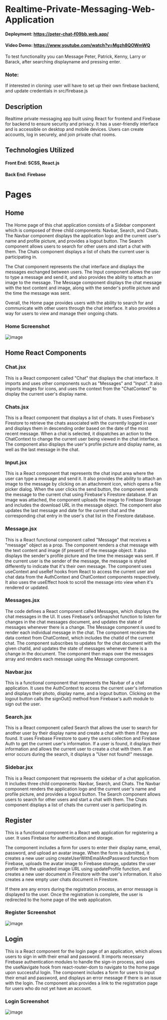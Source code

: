 # Realtime-Private-Messaging-Web-Application
#### Deployment: https://peter-chat-f09bb.web.app/
#### Video Demo: https://www.youtube.com/watch?v=Mgzh8QOWmWQ
To test functionality you can Message Peter, Patrick, Kenny, Larry or Barack, after searching displayname and pressing enter.
### Note: 
If interested in cloning: user will have to set up their own firebase backend, and update credentials in src/firebase.js
## Description
Realtime private messaging app built using React for frontend and Firebase for backend to ensure security and privacy. It has a user-friendly interface and is accessible on desktop and mobile devices. Users can create accounts, log in securely, and join private chat rooms.

## Technologies Utilized
#### Front End: SCSS, React.js
#### Back End: Firebase


# Pages
## Home
The Home page of this chat application consists of a Sidebar component which is composed of three child components: Navbar, Search, and Chats. The Navbar component displays the application logo and the current user's name and profile picture, and provides a logout button. The Search component allows users to search for other users and start a chat with them. The Chats component displays a list of chats the current user is participating in.

The Chat component represents the chat interface and displays the messages exchanged between users. The Input component allows the user to type a message and send it, and also provides the ability to attach an image to the message. The Message component displays the chat message with the text content and image, along with the sender's profile picture and the time the message was sent.

Overall, the Home page provides users with the ability to search for and communicate with other users through the chat interface. It also provides a way for users to view and manage their ongoing chats.

### Home Screenshot
![image](https://user-images.githubusercontent.com/87671757/234015426-7ca5eb3c-9b43-48ff-b79f-51121f35d575.png)
## Home React Components
### Chat.jsx
This is a React component called "Chat" that displays the chat interface. It imports and uses other components such as "Messages" and "Input". It also imports images for icons, and uses the context from the "ChatContext" to display the current user's display name.

### Chats.jsx
This is a React component that displays a list of chats. It uses Firebase's Firestore to retrieve the chats associated with the currently logged in user and displays them in descending order based on the date of the most recent message. When a chat is selected, it dispatches an action to the ChatContext to change the current user being viewed in the chat interface. The component also displays the user's profile picture and display name, as well as the last message in the chat.

### Input.jsx
This is a React component that represents the chat input area where the user can type a message and send it. It also provides the ability to attach an image to the message by clicking on an attachment icon, which opens a file picker dialog. When the user clicks the send button, the component sends the message to the current chat using Firebase's Firestore database. If an image was attached, the component uploads the image to Firebase Storage and includes the download URL in the message object. The component also updates the last message and date for the current chat and the corresponding chat entry in the user's chat list in the Firestore database.

### Message.jsx
This is a React functional component called "Message" that receives a "message" object as a prop. The component renders a chat message with the text content and image (if present) of the message object. It also displays the sender's profile picture and the time the message was sent. If the current user is the sender of the message, the message is styled differently to indicate that it's their own message. The component uses useContext and useRef hooks from React to access the current user and chat data from the AuthContext and ChatContext components respectively. It also uses the useEffect hook to scroll the message into view when it's rendered or updated.

### Messages.jsx
The code defines a React component called Messages, which displays the chat messages in the UI. It uses Firebase's onSnapshot function to listen for changes in the chat messages document, and updates the state of messages whenever there is a change. The Message component is used to render each individual message in the chat. The component receives the data context from ChatContext, which includes the chatId of the current chat. The component subscribes to updates for the chat document with the given chatId, and updates the state of messages whenever there is a change in the document. The component then maps over the messages array and renders each message using the Message component.

### Navbar.jsx
This is a functional component that represents the Navbar of a chat application. It uses the AuthContext to access the current user's information and displays their photo, display name, and a logout button. Clicking on the logout button calls the signOut() method from Firebase's auth module to sign out the user.

### Search.jsx
This is a React component called Search that allows the user to search for another user by their display name and create a chat with them if they are found. It uses Firebase Firestore to query the users collection and Firebase Auth to get the current user's information. If a user is found, it displays their information and allows the current user to create a chat with them. If an error occurs during the search, it displays a "User not found!" message.

### Sidebar.jsx
This is a React component that represents the sidebar of a chat application. It includes three child components: Navbar, Search, and Chats. The Navbar component renders the application logo and the current user's name and profile picture, and provides a logout button. The Search component allows users to search for other users and start a chat with them. The Chats component displays a list of chats the current user is participating in.

## Register
This is a functional component in a React web application for registering a user. It uses Firebase for authentication and storage.

The component includes a form for users to enter their display name, email, password, and upload an avatar image. When the form is submitted, it creates a new user using createUserWithEmailAndPassword function from Firebase, uploads the avatar image to Firebase storage, updates the user profile with the uploaded image URL using updateProfile function, and creates a new user document in Firestore with the user's information. It also creates a new empty user chats document in Firestore.

If there are any errors during the registration process, an error message is displayed to the user. Once the registration is complete, the user is redirected to the home page of the web application.
### Register Screenshot
![image](https://user-images.githubusercontent.com/87671757/234019890-a7b7d65a-1945-4d22-9dff-78ae37bfcb6e.png)
## Login
This is a React component for the login page of an application, which allows users to sign in with their email and password. It imports necessary Firebase authentication modules to handle the sign-in process, and uses the useNavigate hook from react-router-dom to navigate to the home page upon successful login. The component includes a form for users to input their email and password, and displays an error message if there is an issue with the login. The component also provides a link to the registration page for users who do not yet have an account.
### Login Screenshot
![image](https://user-images.githubusercontent.com/87671757/234019988-d8f4ca1d-e432-46cf-a3c3-70ccff32154a.png)
